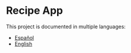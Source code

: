 # Recipe App

This project is documented in multiple languages:

- [Español](README.es.md)
- [English](README.en.md)
